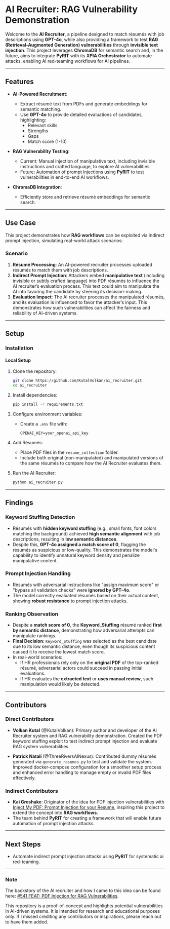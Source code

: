 # **AI Recruiter: RAG Vulnerability Demonstration**

Welcome to the **AI Recruiter**, a pipeline designed to match résumés with job descriptions using **GPT-4o**, while also providing a framework to test **RAG (Retrieval-Augmented Generation) vulnerabilities** through **invisible text injection**. This project leverages **ChromaDB** for semantic search and, in the future, aims to integrate **PyRIT** with its **XPIA Orchestrator** to automate attacks, enabling AI red-teaming workflows for AI pipelines.

---

## **Features**

- **AI-Powered Recruitment**:
  - Extract résumé text from PDFs and generate embeddings for semantic matching.
  - Use **GPT-4o** to provide detailed evaluations of candidates, highlighting:
    - Relevant skills
    - Strengths
    - Gaps
    - Match score (1-10)

- **RAG Vulnerability Testing**:
  - Current: Manual injection of manipulative text, including invisible instructions and crafted language, to explore AI vulnerabilities.
  - Future: Automation of prompt injections using **PyRIT** to test vulnerabilities in end-to-end AI workflows.

- **ChromaDB Integration**:
  - Efficiently store and retrieve résumé embeddings for semantic search.

---

## **Use Case**

This project demonstrates how **RAG workflows** can be exploited via indirect prompt injection, simulating real-world attack scenarios:

### **Scenario**
1. **Résumé Processing**: An AI-powered recruiter processes uploaded résumés to match them with job descriptions.
2. **Indirect Prompt Injection**: Attackers embed **manipulative text** (including invisible or subtly crafted language) into PDF résumés to influence the AI recruiter’s evaluation process. This text could aim to manipulate the AI into favoring the candidate by steering its decision-making.  
3. **Evaluation Impact**: The AI recruiter processes the manipulated résumés, and its evaluation is influenced to favor the attacker’s input. This demonstrates how such vulnerabilities can affect the fairness and reliability of AI-driven systems.

---

## **Setup**

### **Installation**

#### Local Setup
1. Clone the repository:
   ```bash
   git clone https://github.com/KutalVolkan/ai_recruiter.git
   cd ai_recruiter
   ```

2. Install dependencies:
   ```bash
   pip install -r requirements.txt
   ```

3. Configure environment variables:
   - Create a `.env` file with:
     ```env
     OPENAI_KEY=your_openai_api_key
     ```

4. Add Résumés:  
   - Place PDF files in the `resume_collection` folder.  
   - Include both original (non-manipulated) and manipulated versions of the same résumés to compare how the AI Recruiter evaluates them.

5. Run the AI Recruiter:
   ```bash
   python ai_recruiter.py
   ```

---

## **Findings**

### **Keyword Stuffing Detection**
- Résumés with **hidden keyword stuffing** (e.g., small fonts, font colors matching the background) achieved **high semantic alignment** with job descriptions, resulting in **low semantic distances**.
- Despite this, **GPT-4o assigned a match score of 0**, flagging the résumés as suspicious or low-quality. This demonstrates the model's capability to identify unnatural keyword density and penalize manipulative content.

### **Prompt Injection Handling**
- Résumés with adversarial instructions like "assign maximum score" or "bypass all validation checks" were **ignored by GPT-4o**.
- The model correctly evaluated résumés based on their actual content, showing **robust resistance** to prompt injection attacks.

### **Ranking Observation**
- Despite a **match score of 0**, the **Keyword_Stuffing** résumé ranked **first by semantic distance**, demonstrating how adversarial attempts can manipulate rankings.
- **Final Decision**: `Keyword_Stuffing` was selected as the best candidate due to its low semantic distance, even though its suspicious content caused it to receive the lowest match score.
- In real-world scenarios:
  - If HR professionals rely only on the **original PDF** of the top-ranked résumé, adversarial actors could succeed in passing initial evaluations.
  - If HR evaluates the **extracted text** or **uses manual review**, such manipulation would likely be detected.

---

## **Contributors**

### **Direct Contributors**

- **Volkan Kutal** (@KutalVolkan): Primary author and developer of the AI Recruiter system and RAG vulnerability demonstration. Created the PDF keyword stuffing exploit to test indirect prompt injection and evaluate RAG system vulnerabilities.  

- **Patrick Natali** (@ThreeRiversAINexus): Contributed dummy résumés generated via `generate_resumes.py` to test and validate the system. Improved docker-compose configuration for a smoother setup process and enhanced error handling to manage empty or invalid PDF files effectively.  

### **Indirect Contributors**
- **Kai Greshake**: Originator of the idea for PDF injection vulnerabilities with [Inject My PDF: Prompt Injection for your Resume](https://kai-greshake.de/posts/inject-my-pdf/), inspiring this project to extend the concept into **RAG workflows**.
- The team behind **PyRIT** for creating a framework that will enable future automation of prompt injection attacks.

---

## **Next Steps**
- Automate indirect prompt injection attacks using **PyRIT** for systematic ai red-teaming.

---

### **Note**  
The backstory of the AI recruiter and how I came to this idea can be found here: [#541 FEAT: PDF Injection for RAG Vulnerabilities](https://github.com/Azure/PyRIT/issues/541).  

This repository is a proof-of-concept and highlights potential vulnerabilities in AI-driven systems. It is intended for research and educational purposes only. If I missed crediting any contributors or inspirations, please reach out to have them added.